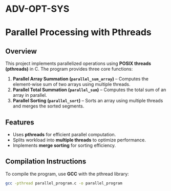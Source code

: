 # ADV-OPT-SYS
# Parallel Processing with Pthreads

## Overview
This project implements parallelized operations using **POSIX threads (pthreads)** in C. The program provides three core functions:

1. **Parallel Array Summation (`parallel_sum_array`)** – Computes the element-wise sum of two arrays using multiple threads.
2. **Parallel Total Summation (`parallel_sum`)** – Computes the total sum of an array in parallel.
3. **Parallel Sorting (`parallel_sort`)** – Sorts an array using multiple threads and merges the sorted segments.

## Features
- Uses **pthreads** for efficient parallel computation.
- Splits workload into **multiple threads** to optimize performance.
- Implements **merge sorting** for sorting efficiency.

## Compilation Instructions
To compile the program, use **GCC** with the pthread library:

```sh
gcc -pthread parallel_program.c -o parallel_program
